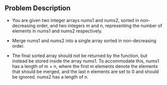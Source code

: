## Problem Description

- You are given two integer arrays nums1 and nums2, sorted in non-decreasing order, and two integers m and n, representing the number of elements in nums1 and nums2 respectively.

- Merge nums1 and nums2 into a single array sorted in non-decreasing order.

- The final sorted array should not be returned by the function, but instead be stored inside the array nums1. To accommodate this, nums1 has a length of m + n, where the first m elements denote the elements that should be merged, and the last n elements are set to 0 and should be ignored. nums2 has a length of n.

 